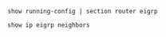 
```Cisco IOS
show running-config | section router eigrp
```

```Cisco IOS
show ip eigrp neighbors
```

```Cisco IOS

```
